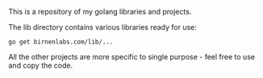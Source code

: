 This is a repository of my golang libraries and projects.

The lib directory contains various libraries ready for use:
```
go get birnenlabs.com/lib/...
```

All the other projects are more specific to single purpose - feel free to use and copy the code.
